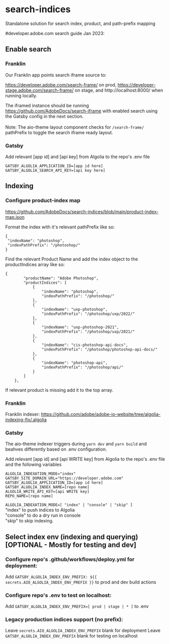 # search-indices
Standalone solution for search index, product, and path-prefix mapping

#developer.adobe.com search guide Jan 2023:

## Enable search

### Franklin

Our Franklin app points search iframe source to:
 
https://developer.adobe.com/search-frame/ on prod,
https://developer-stage.adobe.com/search-frame/ on stage, and http://localhost:8000/ when running locally.

The iframed instance should be running https://github.com/AdobeDocs/search-iframe with enabled search using the Gatsby config in the next section.
<br><br>Note: The aio-theme layout component checks for `/search-frame/` pathPrefix to toggle the search iframe ready layout.

### Gatsby

Add relevant [app id] and [api key] from Algolia to the repo's .env file

```
GATSBY_ALGOLIA_APPLICATION_ID=[app id here]
GATSBY_ALGOLIA_SEARCH_API_KEY=[api key here]
```


## Indexing 

### Configure product-index map

https://github.com/AdobeDocs/search-indices/blob/main/product-index-map.json

Format the index with it's relevant pathPrefix like so:

```
{               
 "indexName": "photoshop",
 "indexPathPrefix": "/photoshop/"
}
```

Find the relevant Product Name and add the index object to the productIndices array like so:


```
{
        "productName": "Adobe Photoshop",
        "productIndices": [
            {
                "indexName": "photoshop",
                "indexPathPrefix": "/photoshop/"
            },
            {
                "indexName": "uxp-photoshop",
                "indexPathPrefix": "/photoshop/uxp/2022/"
            },
            {
                "indexName": "uxp-photoshop-2021",
                "indexPathPrefix": "/photoshop/uxp/2021/"
            },
            {
                "indexName": "cis-photoshop-api-docs",
                "indexPathPrefix": "/photoshop/photoshop-api-docs/"
            },
            {
                "indexName": "photoshop-api",
                "indexPathPrefix": "/photoshop/api/"
            }
        ]
    },
```

If relevant product is missing add it to the top array.

### Franklin
Franklin indexer: https://github.com/adobe/adobe-io-website/tree/algolia-indexing-fix/.algolia

### Gatsby
The aio-theme indexer triggers during `yarn dev` and `yarn build` and beahves differently based on .env configuration.

Add relevant [app id] and [api WRITE key] from Algolia to the repo's .env file and the following variables

```
ALGOLIA_INDEXATION_MODE="index"
GATSBY_SITE_DOMAIN_URL="https://developer.adobe.com"
GATSBY_ALGOLIA_APPLICATION_ID=[app id here]
GATSBY_ALGOLIA_INDEX_NAME=[repo name]
ALGOLIA_WRITE_API_KEY=[api WRITE key]
REPO_NAME=[repo name]
```

`ALGOLIA_INDEXATION_MODE=[ "index" | "console" | "skip" ]` <br> "index" to push indices to Algolia <br> "console" to do a dry run in console <br> "skip" to skip indexing.


## Select index env (indexing and querying) [OPTIONAL - Mostly for testing and dev]

### Configure repo's .github/workflows/deploy.yml for deployment:

Add `GATSBY_ALGOLIA_INDEX_ENV_PREFIX: ${{ secrets.AIO_ALGOLIA_INDEX_ENV_PREFIX }}` to prod and dev build actions

### Configure repo's .env to test on localhost:

Add `GATSBY_ALGOLIA_INDEX_ENV_PREFIX=[ prod | stage | * ]` to .env 

### Legacy production indices support (no prefix):

Leave `secrets.AIO_ALGOLIA_INDEX_ENV_PREFIX` blank for deployment
Leave `GATSBY_ALGOLIA_INDEX_ENV_PREFIX` blank for testing on localhost
